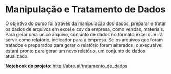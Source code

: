 # Manipulação e Tratamento de Dados 
 
O objetivo do curso foi através da manipulação dos dados, preparar e tratar os dados de arquivos em excel e csv da empresa, como vendas, materiais. Para gerar uma unico arquivo, conjunto de dados no formato excel que irá servir como relatório, indicador para a empresa. Se os arquivos que foram tratados e preparados para gerar o relatório forem alterados, o executável estará pronto para gerar um novo relatório, um conjunto de dados atualizado.

**Notebook do projeto:** http://abre.ai/tratamento_de_dados
